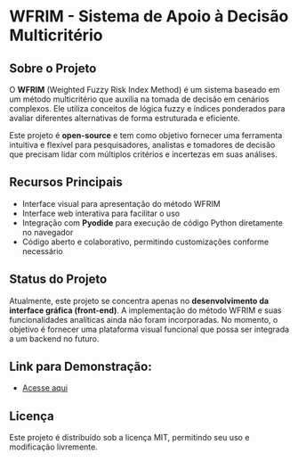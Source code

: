 # WFRIM - Sistema de Apoio à Decisão Multicritério

## Sobre o Projeto
O **WFRIM** (Weighted Fuzzy Risk Index Method) é um sistema baseado em um método multicritério que auxilia na tomada de decisão em cenários complexos. Ele utiliza conceitos de lógica fuzzy e índices ponderados para avaliar diferentes alternativas de forma estruturada e eficiente.

Este projeto é **open-source** e tem como objetivo fornecer uma ferramenta intuitiva e flexível para pesquisadores, analistas e tomadores de decisão que precisam lidar com múltiplos critérios e incertezas em suas análises.

## Recursos Principais
- Interface visual para apresentação do método WFRIM
- Interface web interativa para facilitar o uso
- Integração com **Pyodide** para execução de código Python diretamente no navegador
- Código aberto e colaborativo, permitindo customizações conforme necessário

## Status do Projeto
Atualmente, este projeto se concentra apenas no **desenvolvimento da interface gráfica (front-end)**. A implementação do método WFRIM e suas funcionalidades analíticas ainda não foram incorporadas. No momento, o objetivo é fornecer uma plataforma visual funcional que possa ser integrada a um backend no futuro.

## Link para Demonstração:
- [Acesse aqui](https://preview-2316022.playcode.io/)
  
## Licença
Este projeto é distribuído sob a licença MIT, permitindo seu uso e modificação livremente.
